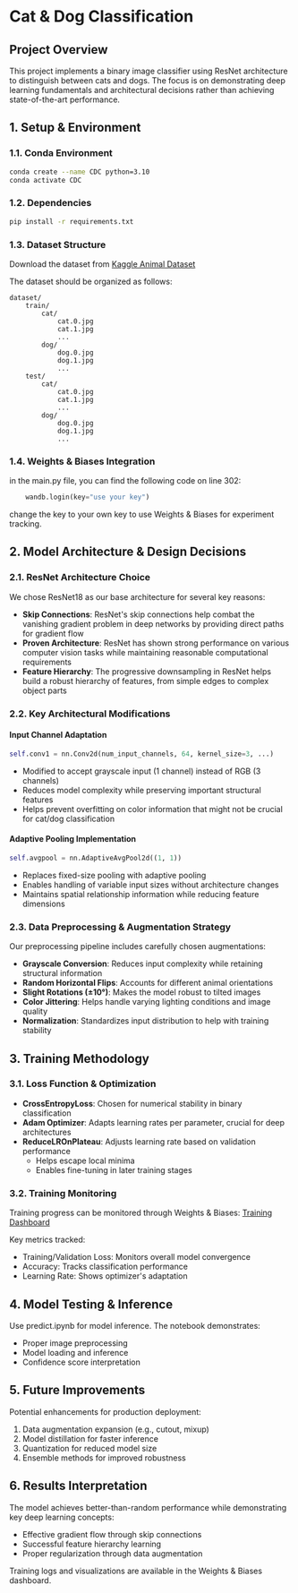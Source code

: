 # Cat & Dog Classification

## Project Overview
This project implements a binary image classifier using ResNet architecture to distinguish between cats and dogs. The focus is on demonstrating deep learning fundamentals and architectural decisions rather than achieving state-of-the-art performance.

## 1. Setup & Environment
### 1.1. Conda Environment
```bash
conda create --name CDC python=3.10
conda activate CDC
```

### 1.2. Dependencies
```bash
pip install -r requirements.txt
```

### 1.3. Dataset Structure
Download the dataset from [Kaggle Animal Dataset](https://www.kaggle.com/datasets/arifmia/animal?resource=download)

The dataset should be organized as follows:
```
dataset/
    train/
        cat/
            cat.0.jpg
            cat.1.jpg
            ...
        dog/
            dog.0.jpg
            dog.1.jpg
            ...
    test/
        cat/
            cat.0.jpg
            cat.1.jpg
            ...
        dog/
            dog.0.jpg
            dog.1.jpg
            ...
```
### 1.4. Weights & Biases Integration
in the main.py file, you can find the following code on line 302:
```python
    wandb.login(key="use your key")
```
change the key to your own key to use Weights & Biases for experiment tracking.

## 2. Model Architecture & Design Decisions

### 2.1. ResNet Architecture Choice
We chose ResNet18 as our base architecture for several key reasons:
- **Skip Connections**: ResNet's skip connections help combat the vanishing gradient problem in deep networks by providing direct paths for gradient flow
- **Proven Architecture**: ResNet has shown strong performance on various computer vision tasks while maintaining reasonable computational requirements
- **Feature Hierarchy**: The progressive downsampling in ResNet helps build a robust hierarchy of features, from simple edges to complex object parts

### 2.2. Key Architectural Modifications

#### Input Channel Adaptation
```python
self.conv1 = nn.Conv2d(num_input_channels, 64, kernel_size=3, ...)
```
- Modified to accept grayscale input (1 channel) instead of RGB (3 channels)
- Reduces model complexity while preserving important structural features
- Helps prevent overfitting on color information that might not be crucial for cat/dog classification

#### Adaptive Pooling Implementation
```python
self.avgpool = nn.AdaptiveAvgPool2d((1, 1))
```
- Replaces fixed-size pooling with adaptive pooling
- Enables handling of variable input sizes without architecture changes
- Maintains spatial relationship information while reducing feature dimensions

### 2.3. Data Preprocessing & Augmentation Strategy
Our preprocessing pipeline includes carefully chosen augmentations:
- **Grayscale Conversion**: Reduces input complexity while retaining structural information
- **Random Horizontal Flips**: Accounts for different animal orientations
- **Slight Rotations (±10°)**: Makes the model robust to tilted images
- **Color Jittering**: Helps handle varying lighting conditions and image quality
- **Normalization**: Standardizes input distribution to help with training stability

## 3. Training Methodology

### 3.1. Loss Function & Optimization
- **CrossEntropyLoss**: Chosen for numerical stability in binary classification
- **Adam Optimizer**: Adapts learning rates per parameter, crucial for deep architectures
- **ReduceLROnPlateau**: Adjusts learning rate based on validation performance
  - Helps escape local minima
  - Enables fine-tuning in later training stages

### 3.2. Training Monitoring
Training progress can be monitored through Weights & Biases:
[Training Dashboard](https://api.wandb.ai/links/brtlab/nsfkm6do)

Key metrics tracked:
- Training/Validation Loss: Monitors overall model convergence
- Accuracy: Tracks classification performance
- Learning Rate: Shows optimizer's adaptation

## 4. Model Testing & Inference
Use predict.ipynb for model inference. The notebook demonstrates:
- Proper image preprocessing
- Model loading and inference
- Confidence score interpretation

## 5. Future Improvements
Potential enhancements for production deployment:
1. Data augmentation expansion (e.g., cutout, mixup)
2. Model distillation for faster inference
3. Quantization for reduced model size
4. Ensemble methods for improved robustness

## 6. Results Interpretation
The model achieves better-than-random performance while demonstrating key deep learning concepts:
- Effective gradient flow through skip connections
- Successful feature hierarchy learning
- Proper regularization through data augmentation

Training logs and visualizations are available in the Weights & Biases dashboard.
